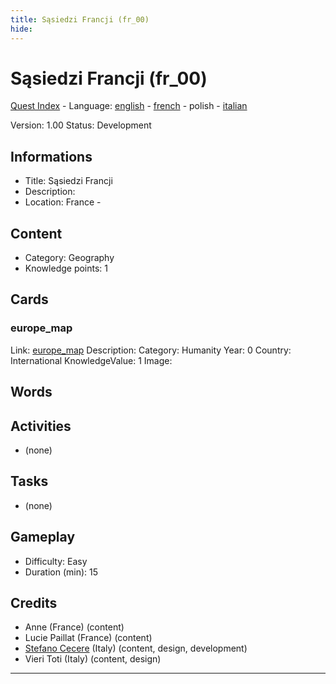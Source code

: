 ```yaml
---
title: Sąsiedzi Francji (fr_00)
hide:
---
```


# Sąsiedzi Francji (fr_00)
[Quest Index](./index.pl.md) - Language: [english](./fr_00.md) - [french](./fr_00.fr.md) - polish - [italian](./fr_00.it.md)

Version: 1.00
Status: Development

## Informations

- Title: Sąsiedzi Francji
- Description: 
- Location: France - 
## Content
- Category: Geography
- Knowledge points: 1

## Cards
### europe_map
Link: [europe_map](../cards/index.md#europe_map)
Description: 
Category: Humanity
Year: 0
Country: International
KnowledgeValue: 1
Image: 

## Words
## Activities
- (none)

## Tasks
- (none)
## Gameplay
- Difficulty: Easy
- Duration (min): 15
## Credits
- Anne (France) (content)
- Lucie Paillat (France) (content)
- [Stefano Cecere](https://stefanocecere.com) (Italy) (content, design, development)
- Vieri Toti (Italy) (content, design)

---

